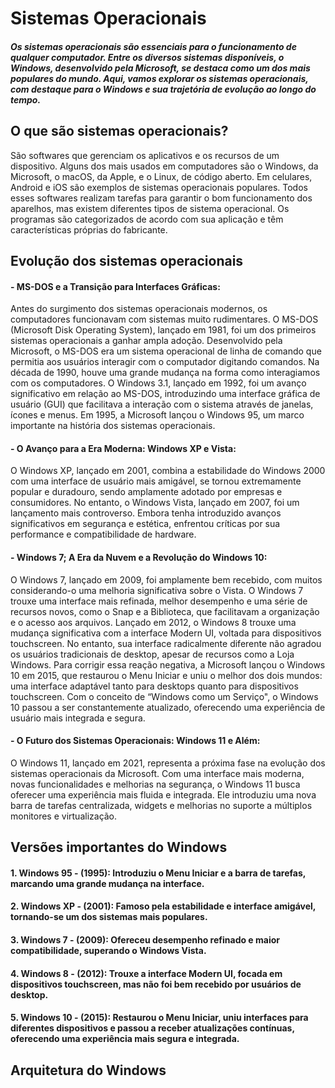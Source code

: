 # Sistemas Operacionais
#### _Os sistemas operacionais são essenciais para o funcionamento de qualquer computador. Entre os diversos sistemas disponíveis, o Windows, desenvolvido pela Microsoft, se destaca como um dos mais populares do mundo. Aqui, vamos explorar os sistemas operacionais, com destaque para o Windows e sua trajetória de evolução ao longo do tempo._
## **O que são sistemas operacionais?**
São softwares que gerenciam os aplicativos e os recursos de um dispositivo. Alguns dos mais usados em computadores são o Windows, da Microsoft, o macOS, da Apple, e o Linux, de código aberto. Em celulares, Android e iOS são exemplos de sistemas operacionais populares. Todos esses softwares realizam tarefas para garantir o bom funcionamento dos aparelhos, mas existem diferentes tipos de sistema operacional. Os programas são categorizados de acordo com sua aplicação e têm características próprias do fabricante.
## **Evolução dos sistemas operacionais**
#### - MS-DOS e a Transição para Interfaces Gráficas:
Antes do surgimento dos sistemas operacionais modernos, os computadores funcionavam com sistemas muito rudimentares. O MS-DOS (Microsoft Disk Operating System), lançado em 1981, foi um dos primeiros sistemas operacionais a ganhar ampla adoção. Desenvolvido pela Microsoft, o MS-DOS era um sistema operacional de linha de comando que permitia aos usuários interagir com o computador digitando comandos.
Na década de 1990, houve uma grande mudança na forma como interagiamos com os computadores. O Windows 3.1, lançado em 1992, foi um avanço significativo em relação ao MS-DOS, introduzindo uma interface gráfica de usuário (GUI) que facilitava a interação com o sistema através de janelas, ícones e menus.
Em 1995, a Microsoft lançou o Windows 95, um marco importante na história dos sistemas operacionais.
#### - O Avanço para a Era Moderna: Windows XP e Vista:
O Windows XP, lançado em 2001, combina a estabilidade do Windows 2000 com uma interface de usuário mais amigável, se tornou extremamente popular e duradouro, sendo amplamente adotado por empresas e consumidores.
No entanto, o Windows Vista, lançado em 2007, foi um lançamento mais controverso. Embora tenha introduzido avanços significativos em segurança e estética, enfrentou críticas por sua performance e compatibilidade de hardware.
#### - Windows 7; A Era da Nuvem e a Revolução do Windows 10:
O Windows 7, lançado em 2009, foi amplamente bem recebido, com muitos considerando-o uma melhoria significativa sobre o Vista. O Windows 7 trouxe uma interface mais refinada, melhor desempenho e uma série de recursos novos, como o Snap e a Biblioteca, que facilitavam a organização e o acesso aos arquivos.
Lançado em 2012, o Windows 8 trouxe uma mudança significativa com a interface Modern UI, voltada para dispositivos touchscreen. No entanto, sua interface radicalmente diferente não agradou os usuários tradicionais de desktop, apesar de recursos como a Loja Windows.
Para corrigir essa reação negativa, a Microsoft lançou o Windows 10 em 2015, que restaurou o Menu Iniciar e uniu o melhor dos dois mundos: uma interface adaptável tanto para desktops quanto para dispositivos touchscreen. Com o conceito de “Windows como um Serviço", o Windows 10 passou a ser constantemente atualizado, oferecendo uma experiência de usuário mais integrada e segura.
#### - O Futuro dos Sistemas Operacionais: Windows 11 e Além:
O Windows 11, lançado em 2021, representa a próxima fase na evolução dos sistemas operacionais da Microsoft. Com uma interface mais moderna, novas funcionalidades e melhorias na segurança, o Windows 11 busca oferecer uma experiência mais fluida e integrada. Ele introduziu uma nova barra de tarefas centralizada, widgets e melhorias no suporte a múltiplos monitores e virtualização.
## **Versões importantes do Windows**
#### 1. Windows 95 - (1995): Introduziu o Menu Iniciar e a barra de tarefas, marcando uma grande mudança na interface.
#### 2. Windows XP - (2001): Famoso pela estabilidade e interface amigável, tornando-se um dos sistemas mais populares.
#### 3. Windows 7 - (2009): Ofereceu desempenho refinado e maior compatibilidade, superando o Windows Vista.
#### 4. Windows 8 - (2012):  Trouxe a interface Modern UI, focada em dispositivos touchscreen, mas não foi bem recebido por usuários de desktop.
#### 5. Windows 10 - (2015): Restaurou o Menu Iniciar, uniu interfaces para diferentes dispositivos e passou a receber atualizações contínuas, oferecendo uma experiência mais segura e integrada.
## **Arquitetura do Windows**


